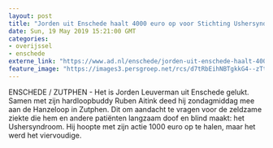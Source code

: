 ```yaml
---
layout: post
title: "Jorden uit Enschede haalt 4000 euro op voor Stichting Ushersyndroom: ‘Echt geweldig’"
date: Sun, 19 May 2019 15:21:00 GMT
categories: 
- overijssel 
- enschede 
externe_link: "https://www.ad.nl/enschede/jorden-uit-enschede-haalt-4000-euro-op-voor-stichting-ushersyndroom-echt-geweldig~a355ff45/"
feature_image: "https://images3.persgroep.net/rcs/d7tRbEihNBTgkkG4--zTtY9jc5w/diocontent/148763921/_fitwidth/400/?appId=21791a8992982cd8da851550a453bd7f&quality=0.7"
---
```


ENSCHEDE / ZUTPHEN - Het is Jorden Leuverman uit Enschede gelukt. Samen met zijn hardloopbuddy Ruben Aitink deed hij zondagmiddag mee aan de Hanzeloop in Zutphen. Dit om aandacht te vragen voor de zeldzame ziekte die hem en andere patiënten langzaam doof en blind maakt: het Ushersyndroom. Hij hoopte met zijn actie 1000 euro op te halen, maar het werd het viervoudige.
